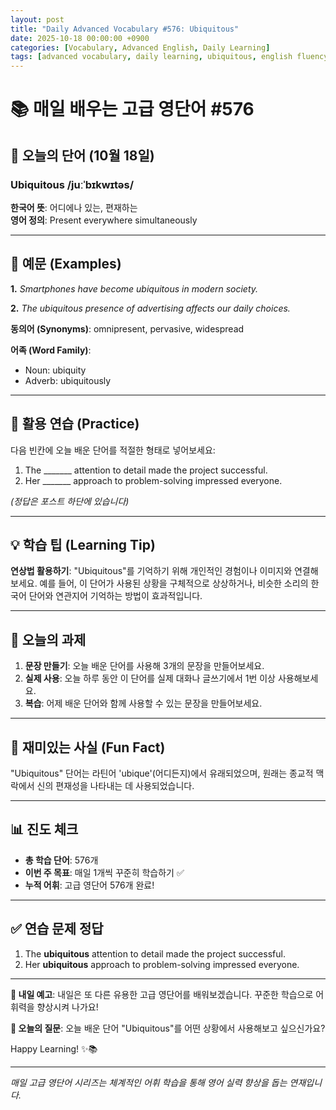 ```yaml
---
layout: post
title: "Daily Advanced Vocabulary #576: Ubiquitous"
date: 2025-10-18 00:00:00 +0900
categories: [Vocabulary, Advanced English, Daily Learning]
tags: [advanced vocabulary, daily learning, ubiquitous, english fluency]
---
```


# 📚 **매일 배우는 고급 영단어 #576**

## 🌟 **오늘의 단어 (10월 18일)**

### **Ubiquitous** /juːˈbɪkwɪtəs/

**한국어 뜻**: 어디에나 있는, 편재하는  
**영어 정의**: Present everywhere simultaneously

<!--more-->

---

## 📖 **예문 (Examples)**

**1.** *Smartphones have become ubiquitous in modern society.*

**2.** *The ubiquitous presence of advertising affects our daily choices.*

**동의어 (Synonyms)**: omnipresent, pervasive, widespread

**어족 (Word Family)**:
- Noun: ubiquity
- Adverb: ubiquitously

---

## 🎯 **활용 연습 (Practice)**

다음 빈칸에 오늘 배운 단어를 적절한 형태로 넣어보세요:

1. The _______ attention to detail made the project successful.
2. Her _______ approach to problem-solving impressed everyone.

*(정답은 포스트 하단에 있습니다)*

---

## 💡 **학습 팁 (Learning Tip)**

**연상법 활용하기**: "Ubiquitous"를 기억하기 위해 개인적인 경험이나 이미지와 연결해보세요. 
예를 들어, 이 단어가 사용된 상황을 구체적으로 상상하거나, 비슷한 소리의 한국어 단어와 연관지어 기억하는 방법이 효과적입니다.

---

## 📝 **오늘의 과제**

1. **문장 만들기**: 오늘 배운 단어를 사용해 3개의 문장을 만들어보세요.
2. **실제 사용**: 오늘 하루 동안 이 단어를 실제 대화나 글쓰기에서 1번 이상 사용해보세요.
3. **복습**: 어제 배운 단어와 함께 사용할 수 있는 문장을 만들어보세요.

---

## 🎲 **재미있는 사실 (Fun Fact)**

"Ubiquitous" 단어는 라틴어 'ubique'(어디든지)에서 유래되었으며, 원래는 종교적 맥락에서 신의 편재성을 나타내는 데 사용되었습니다.

---

## 📊 **진도 체크**

- **총 학습 단어**: 576개
- **이번 주 목표**: 매일 1개씩 꾸준히 학습하기 ✅
- **누적 어휘**: 고급 영단어 576개 완료!

---

## ✅ **연습 문제 정답**

1. The **ubiquitous** attention to detail made the project successful.
2. Her **ubiquitous** approach to problem-solving impressed everyone.

---

**🎯 내일 예고**: 내일은 또 다른 유용한 고급 영단어를 배워보겠습니다. 꾸준한 학습으로 어휘력을 향상시켜 나가요!

**💭 오늘의 질문**: 오늘 배운 단어 "Ubiquitous"를 어떤 상황에서 사용해보고 싶으신가요? 

Happy Learning! ✨📚

---

*매일 고급 영단어 시리즈는 체계적인 어휘 학습을 통해 영어 실력 향상을 돕는 연재입니다.*
